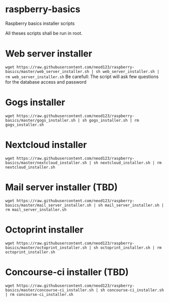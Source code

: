 # raspberry-basics
Raspberry basics installer scripts

All theses scripts shall be run in root.



# Web server installer
```wget https://raw.githubusercontent.com/neod123/raspberry-basics/master/web_server_installer.sh | sh web_server_installer.sh | rm web_server_installer.sh```
Be carefull: The script will ask few questions for the database access and password

# Gogs installer
```wget https://raw.githubusercontent.com/neod123/raspberry-basics/master/gogs_installer.sh | sh gogs_installer.sh | rm gogs_installer.sh```

# Nextcloud installer 
```wget https://raw.githubusercontent.com/neod123/raspberry-basics/master/nextcloud_installer.sh | sh nextcloud_installer.sh | rm nextcloud_installer.sh```

# Mail server installer (TBD)
```wget https://raw.githubusercontent.com/neod123/raspberry-basics/master/mail_server_installer.sh | sh mail_server_installer.sh | rm mail_server_installer.sh```

# Octoprint installer 
```wget https://raw.githubusercontent.com/neod123/raspberry-basics/master/octoprint_installer.sh | sh octoprint_installer.sh | rm octoprint_installer.sh```

# Concourse-ci installer (TBD)
```wget https://raw.githubusercontent.com/neod123/raspberry-basics/master/concourse-ci_installer.sh | sh concourse-ci_installer.sh | rm concourse-ci_installer.sh```

